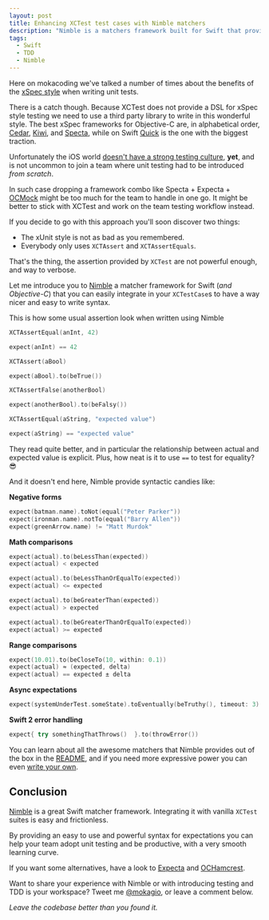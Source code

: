 ```yaml
---
layout: post
title: Enhancing XCTest test cases with Nimble matchers
description: "Nimble is a matchers framework built for Swift that provides powerful and versatile expectations. Writing test within the standard XCTest harness but using Nimble assertions is easier and productive, and a good combination of tools to introduce testing and TDD to colleagues and teams in a frictionless way."
tags:
  - Swift
  - TDD
  - Nimble
---
```


Here on mokacoding we've talked a number of times about the benefits of the [xSpec style](https://www.mokacoding.com/blog/better-tests-with-specta/) when writing unit tests.

There is a catch though. Because XCTest does not provide a DSL for xSpec style testing we need to use a third party library to write in this wonderful style. The best xSpec frameworks for Objective-C are, in alphabetical order, [Cedar](https://github.com/pivotal/cedar), [Kiwi](https://github.com/kiwi-bdd/Kiwi), and [Specta](https://github.com/specta/specta), while on Swift [Quick](https://github.com/Quick/Quick) is the one with the biggest traction.

Unfortunately the iOS world [doesn't have a strong testing culture](https://www.mokacoding.com/blog/ios-testing-in-2015/), **yet**, and is not uncommon to join a team where unit testing had to be introduced _from scratch_.

In such case dropping a framework combo like Specta + Expecta + [OCMock](http://ocmock.org/) might be too much for the team to handle in one go. It might be better to stick with XCTest and work on the team testing workflow instead.

If you decide to go with this approach you'll soon discover two things:

- The xUnit style is not as bad as you remembered.
- Everybody only uses `XCTAssert` and `XCTAssertEquals`.

That's the thing, the assertion provided by `XCTest` are not powerful enough, and way to verbose.

Let me introduce you to [Nimble](https://github.com/Quick/Nimble) a matcher framework for Swift (_and Objective-C_) that you can easily integrate in your `XCTestCase`s to have a way nicer and easy to write syntax.

This is how some usual assertion look when written using Nimble

```swift
XCTAssertEqual(anInt, 42)

expect(anInt) == 42
```

```swift
XCTAssert(aBool)

expect(aBool).to(beTrue())
```

```swift
XCTAssertFalse(anotherBool)

expect(anotherBool).to(beFalsy())
```

```swift
XCTAssertEqual(aString, "expected value")

expect(aString) == "expected value"
```

They read quite better, and in particular the relationship between actual and expected value is explicit. Plus, how neat is it to use `==` to test for equality? 😎

And it doesn't end here, Nimble provide syntactic candies like:

**Negative forms**

```swift
expect(batman.name).toNot(equal("Peter Parker"))
expect(ironman.name).notTo(equal("Barry Allen"))
expect(greenArrow.name) != "Matt Murdok"
```

**Math comparisons**

```swift
expect(actual).to(beLessThan(expected))
expect(actual) < expected

expect(actual).to(beLessThanOrEqualTo(expected))
expect(actual) <= expected

expect(actual).to(beGreaterThan(expected))
expect(actual) > expected

expect(actual).to(beGreaterThanOrEqualTo(expected))
expect(actual) >= expected
```

**Range comparisons**

```swift
expect(10.01).to(beCloseTo(10, within: 0.1))
expect(actual) ≈ (expected, delta)
expect(actual) == expected ± delta
```

**Async expectations**

```swift
expect(systemUnderTest.someState).toEventually(beTruthy(), timeout: 3)
```

**Swift 2 error handling**

```swift
expect{ try somethingThatThrows()  }.to(throwError())
```

You can learn about all the awesome matchers that Nimble provides out of the box in the [README](https://github.com/Quick/Nimble#built-in-matcher-functions), and if you need more expressive power you can even [write your own](https://github.com/Quick/Nimble#writing-your-own-matchers).

## Conclusion

[Nimble](https://github.com/Quick/Nimble) is a great Swift matcher framework. Integrating it with vanilla `XCTest` suites is easy and frictionless.

By providing an easy to use and powerful syntax for expectations you can help your team adopt unit testing and be productive, with a very smooth learning curve.

If you want some alternatives, have a look to [Expecta](https://github.com/specta/expecta) and [OCHamcrest](https://github.com/hamcrest/OCHamcrest).

Want to share your experience with Nimble or with introducing testing and TDD is your workspace? Tweet me [@mokagio](https://twitter.com/mokagio), or leave a comment below.

_Leave the codebase better than you found it._
